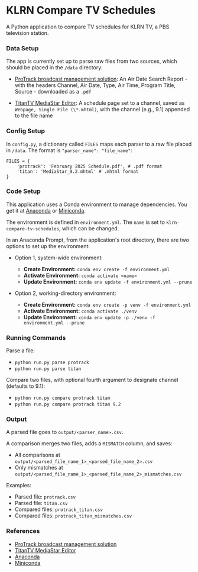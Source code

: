 # KLRN Compare TV Schedules

A Python application to compare TV schedules for KLRN TV, a PBS television station.

### Data Setup

The app is currently set up to parse raw files from two sources, which should be placed in the `/data` directory:

- [ProTrack broadcast management solution](https://myersinfosys.com/protrack-tv/): An Air Date Search Report - with the headers Channel, Air Date, Type, Air Time, Program Title, Source - downloaded as a `.pdf`

- [TitanTV MediaStar Editor](https://www.titantvinc.com/broadcast-software/mediastar-suite/mediastar-editor/): A schedule page set to a channel, saved as `Webpage, Single File (\*.mhtml)`, with the channel (e.g., 9.1) appended to the file name

### Config Setup

In `config.py`, a dictionary called `FILES` maps each parser to a raw file placed in `/data`. The format is `"parser_name": "file_name"`:

```
FILES = {
    'protrack': 'February 2025 Schedule.pdf', # .pdf format
    'titan': 'MediaStar_9.2.mhtml' # .mhtml format
}
```

### Code Setup

This application uses a Conda environment to manage dependencies. You get it at [Anaconda](https://www.anaconda.com/download/) or [Miniconda](https://docs.anaconda.com/miniconda/).

The environment is defined in `environment.yml`. The `name` is set to `klrn-compare-tv-schedules`, which can be changed.

In an Anaconda Prompt, from the application's root directory, there are two options to set up the environment:

- Option 1, system-wide environment:

  - **Create Environment:** `conda env create -f environment.yml`
  - **Activate Environment:** `conda activate <name>`
  - **Update Environment:** `conda env update -f environment.yml --prune`

- Option 2, working-directory environment:

  - **Create Environment:** `conda env create -p venv -f environment.yml`
  - **Activate Environment:** `conda activate ./venv`
  - **Update Environment:** `conda env update -p ./venv -f environment.yml --prune`

### Running Commands

Parse a file:

- `python run.py parse protrack`
- `python run.py parse titan`

Compare two files, with optional fourth argument to designate channel (defaults to 9.1):

- `python run.py compare protrack titan`
- `python run.py compare protrack titan 9.2`

### Output

A parsed file goes to `output/<parser_name>.csv`.

A comparison merges two files, adds a `MISMATCH` column, and saves:

- All comparisons at `output/<parsed_file_name_1>_<parsed_file_name_2>.csv`
- Only mismatches at `output/<parsed_file_name_1>_<parsed_file_name_2>_mismatches.csv`

Examples:

- Parsed file: `protrack.csv`
- Parsed file: `titan.csv`
- Compared files: `protrack_titan.csv`
- Compared files: `protrack_titan_mismatches.csv`

### References

- [ProTrack broadcast management solution](https://myersinfosys.com/protrack-tv/)
- [TitanTV MediaStar Editor](https://www.titantvinc.com/broadcast-software/mediastar-suite/mediastar-editor/)
- [Anaconda](https://www.anaconda.com/download/)
- [Miniconda](https://docs.anaconda.com/miniconda/)
